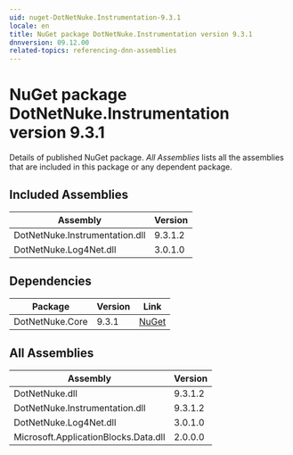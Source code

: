 ```yaml
---
uid: nuget-DotNetNuke.Instrumentation-9.3.1
locale: en
title: NuGet package DotNetNuke.Instrumentation version 9.3.1
dnnversion: 09.12.00
related-topics: referencing-dnn-assemblies
---
```


# NuGet package DotNetNuke.Instrumentation version 9.3.1
Details of published NuGet package.
*All Assemblies* lists all the assemblies that are included in this package or any dependent package.

## Included Assemblies

|Assembly|Version|
|---|---|
|DotNetNuke.Instrumentation.dll|9.3.1.2|
|DotNetNuke.Log4Net.dll|3.0.1.0|

## Dependencies

|Package|Version|Link|
|---|---|---|
|DotNetNuke.Core|9.3.1|[NuGet](https://www.nuget.org/packages/DotNetNuke.Core/9.3.1)|

## All Assemblies

|Assembly|Version|
|---|---|
|DotNetNuke.dll|9.3.1.2|
|DotNetNuke.Instrumentation.dll|9.3.1.2|
|DotNetNuke.Log4Net.dll|3.0.1.0|
|Microsoft.ApplicationBlocks.Data.dll|2.0.0.0|

